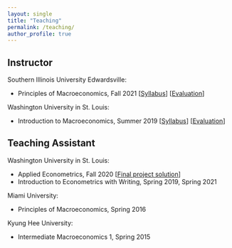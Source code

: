 ```yaml
---
layout: single
title: "Teaching"
permalink: /teaching/
author_profile: true
---
```


## Instructor

Southern Illinois University Edwardsville:
- Principles of Macroeconomics, Fall 2021 [[Syllabus](https://wleejin.github.io/files/2021_Fall_ECON111_syllabus.pdf)] [[Evaluation](https://wleejin.github.io/files/2021_Fall_ECON111_course_eval_final.pdf)]

Washington University in St. Louis:
- Introduction to Macroeconomics, Summer 2019 [[Syllabus](https://acadinfo.wustl.edu/syllabus/syllabus/SU2019/L/L11/1021/21)] [[Evaluation](https://wleejin.github.io/files/2019_Summer_ECON1021_Course_Eval.pdf)]

## Teaching Assistant

Washington University in St. Louis:
- Applied Econometrics, Fall 2020 [[Final project solution](https://github.com/wleejin/birthweight-smoking)]
- Introduction to Econometrics with Writing, Spring 2019, Spring 2021

Miami University:
- Principles of Macroeconomics, Spring 2016

Kyung Hee University:
- Intermediate Macroeconomics 1, Spring 2015
